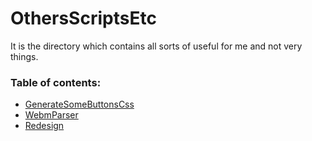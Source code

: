 # OthersScriptsEtc
It is the directory which contains all sorts of useful for me and not very things. 

### Table of contents:
- [GenerateSomeButtonsCss](https://github.com/Skevary/OthersScriptsEtc/tree/master/GenerateSomeButtonsCss)
- [WebmParser](https://github.com/Skevary/OthersScriptsEtc/tree/master/WebmParser)
- [Redesign](https://github.com/Skevary/OthersScriptsEtc/tree/master/Redesign)